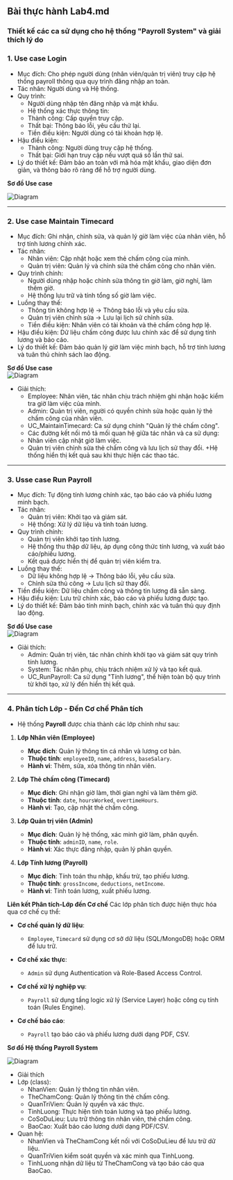 ## Bài thực hành Lab4.md  
### Thiết kế các ca sử dụng cho hệ thống "Payroll System" và giải thích lý do  
### **1. Use case Login**    
- Mục đích: Cho phép người dùng (nhân viên/quản trị viên) truy cập hệ thống payroll thông qua quy trình đăng nhập an toàn.
- Tác nhân: Người dùng và Hệ thống.
- Quy trình:
    + Người dùng nhập tên đăng nhập và mật khẩu.
    + Hệ thống xác thực thông tin:
    + Thành công: Cấp quyền truy cập.
    + Thất bại: Thông báo lỗi, yêu cầu thử lại.
    + Tiền điều kiện: Người dùng có tài khoản hợp lệ.
- Hậu điều kiện:
    + Thành công: Người dùng truy cập hệ thống.
    + Thất bại: Giới hạn truy cập nếu vượt quá số lần thử sai.
- Lý do thiết kế: Đảm bảo an toàn với mã hóa mật khẩu, giao diện đơn giản, và thông báo rõ ràng để hỗ trợ người dùng.

**Sơ đồ Use case** 

  ![Diagram](https://www.planttext.com/api/plantuml/png/UhzxlqDnIM9HIMbk3bTYSab-aK9eSMgHGcAnWf9V-h4D3tVFpLH8ERmpBrq9AXrSMLoIcWjMuF5mTxj2ISR3tHD1qbobnQd9YSMf2af79XnfpajNoCjuk6jjWKBPuGNv2Xd8Ia6QGvtZVVBJC_EukC3swUhQmOKKh1Jy85fBCWvl0HfK0XGxCX79J2wuKf0-g8ki528EBqm6Mx8n6Kah5rGUpGhlXxlsboWKbZxSjLYX0g4HrMYmswmKF38VxcxE0wleLiX6QEHoICrB0OKS0000__y30000)
  
---
  
### **2. Use case Maintain Timecard**  
- Mục đích: Ghi nhận, chỉnh sửa, và quản lý giờ làm việc của nhân viên, hỗ trợ tính lương chính xác.
- Tác nhân:
    + Nhân viên: Cập nhật hoặc xem thẻ chấm công của mình.
    + Quản trị viên: Quản lý và chỉnh sửa thẻ chấm công cho nhân viên.
- Quy trình chính:
    + Người dùng nhập hoặc chỉnh sửa thông tin giờ làm, giờ nghỉ, làm thêm giờ.
    + Hệ thống lưu trữ và tính tổng số giờ làm việc.
- Luồng thay thế:
    + Thông tin không hợp lệ → Thông báo lỗi và yêu cầu sửa.
    + Quản trị viên chỉnh sửa → Lưu lại lịch sử chỉnh sửa.
    + Tiền điều kiện: Nhân viên có tài khoản và thẻ chấm công hợp lệ.
- Hậu điều kiện: Dữ liệu chấm công được lưu chính xác để sử dụng tính lương và báo cáo.
- Lý do thiết kế: Đảm bảo quản lý giờ làm việc minh bạch, hỗ trợ tính lương và tuân thủ chính sách lao động.

**Sơ đồ Use case**  
      ![Diagram](https://www.planttext.com/api/plantuml/png/UhzxlqDnIM9HIMbk3bTYSab-aOAIQsv1JdvbQggIGcAn0em3ammeoizAJIvHy4tCIqnFBGAhWRAvIejJanEBKnMKV1Cpyqg0M24aCnSeL9G2LXRgRCG5Cqv1LzSE9A1W1TKDLye5DGr9HLXgKMPQ9KA5GsfU2j2z00000F__0m00)  

- Giải thích:
    + Employee: Nhân viên, tác nhân chịu trách nhiệm ghi nhận hoặc kiểm tra giờ làm việc của mình.
    + Admin: Quản trị viên, người có quyền chỉnh sửa hoặc quản lý thẻ chấm công của nhân viên.
    + UC_MaintainTimecard: Ca sử dụng chính "Quản lý thẻ chấm công".
    + Các đường kết nối mô tả mối quan hệ giữa tác nhân và ca sử dụng:
    + Nhân viên cập nhật giờ làm việc.
    + Quản trị viên chỉnh sửa thẻ chấm công và lưu lịch sử thay đổi.
    +Hệ thống hiển thị kết quả sau khi thực hiện các thao tác.
  
---
  
### **3. Usse case Run Payroll**  
- Mục đích: Tự động tính lương chính xác, tạo báo cáo và phiếu lương minh bạch.
- Tác nhân:
    + Quản trị viên: Khởi tạo và giám sát.
    + Hệ thống: Xử lý dữ liệu và tính toán lương.
- Quy trình chính:
    + Quản trị viên khởi tạo tính lương.
    + Hệ thống thu thập dữ liệu, áp dụng công thức tính lương, và xuất báo cáo/phiếu lương.
    + Kết quả được hiển thị để quản trị viên kiểm tra.
- Luồng thay thế:
    + Dữ liệu không hợp lệ → Thông báo lỗi, yêu cầu sửa.
    + Chỉnh sửa thủ công → Lưu lịch sử thay đổi.
- Tiền điều kiện: Dữ liệu chấm công và thông tin lương đã sẵn sàng.
- Hậu điều kiện: Lưu trữ chính xác, báo cáo và phiếu lương được tạo.
- Lý do thiết kế: Đảm bảo tính minh bạch, chính xác và tuân thủ quy định lao động.

**Sơ đồ Use case**  
      ![Diagram](https://www.planttext.com/api/plantuml/png/b96zJiCm58LtFyLHzhv01bJ4Kec5dpAZu4IDXUEKsAxeY1WOEl44KA4E84KmCCL27IprFVm4l09s4W6LAYIME_X-vzvphZ_DUYXLKYbTS99GLLROJmica4X4nzerJmAgScQ16RCl8kgPqxbKMT528sVke79dxiKa8aJBZ2OoGpIsjSZ1Ds-RfMy4zEpW_4IBesHUbPmJqkqP3FQs6uXnwASzC2ZNB4kettF8DXh4lPKOurm77qqzHUhCApZppZIeVreLeFRzRxczQNKhCUdODjCp_SV-rkw5zOM6ChEFcERCDMlzBU_XdQ4zg70LJevhPsfm-x5ZNNUr62EVxbQq9XUu_D6IOIRIy9bV0000__y30000)
  
- Giải thích:
  + Admin: Quản trị viên, tác nhân chính khởi tạo và giám sát quy trình tính lương.
  + System: Tác nhân phụ, chịu trách nhiệm xử lý và tạo kết quả.
  + UC_RunPayroll: Ca sử dụng "Tính lương", thể hiện toàn bộ quy trình từ khởi tạo, xử lý đến hiển thị kết quả.
  
---
  
### **4. Phân tích Lớp - Đến Cơ chế Phân tích**
- Hệ thống **Payroll** được chia thành các lớp chính như sau:

1. **Lớp Nhân viên (Employee)**  
   - **Mục đích**: Quản lý thông tin cá nhân và lương cơ bản.  
   - **Thuộc tính**: `employeeID`, `name`, `address`, `baseSalary`.  
   - **Hành vi**: Thêm, sửa, xóa thông tin nhân viên.  

2. **Lớp Thẻ chấm công (Timecard)**  
   - **Mục đích**: Ghi nhận giờ làm, thời gian nghỉ và làm thêm giờ.  
   - **Thuộc tính**: `date`, `hoursWorked`, `overtimeHours`.  
   - **Hành vi**: Tạo, cập nhật thẻ chấm công.  

3. **Lớp Quản trị viên (Admin)**  
   - **Mục đích**: Quản lý hệ thống, xác minh giờ làm, phân quyền.  
   - **Thuộc tính**: `adminID`, `name`, `role`.  
   - **Hành vi**: Xác thực đăng nhập, quản lý phân quyền.  

4. **Lớp Tính lương (Payroll)**  
   - **Mục đích**: Tính toán thu nhập, khấu trừ, tạo phiếu lương.  
   - **Thuộc tính**: `grossIncome`, `deductions`, `netIncome`.  
   - **Hành vi**: Tính toán lương, xuất phiếu lương.


 **Liên kết Phân tích-Lớp đến Cơ chế**
Các lớp phân tích được hiện thực hóa qua cơ chế cụ thể:

- **Cơ chế quản lý dữ liệu**:  
  - `Employee`, `Timecard` sử dụng cơ sở dữ liệu (SQL/MongoDB) hoặc ORM để lưu trữ.  

- **Cơ chế xác thực**:  
  - `Admin` sử dụng Authentication và Role-Based Access Control.  

- **Cơ chế xử lý nghiệp vụ**:  
  - `Payroll` sử dụng tầng logic xử lý (Service Layer) hoặc công cụ tính toán (Rules Engine).  

- **Cơ chế báo cáo**:  
  - `Payroll` tạo báo cáo và phiếu lương dưới dạng PDF, CSV.

**Sơ đồ Hệ thống Payroll System**

  ![Diagram](https://www.planttext.com/api/plantuml/png/X5GnRjj04EpvYeMA82a4zoe2GnJY8aGWHuIHTaqIkaF8Mvgy5Km4ALBb7GgG9arSfB8A5mJq3xuWNyZIEj4KBJbi2CxkpimEZ_oxUJWlBHQMizIBKYnB-A3GNEd4m1SFv1f3Xdje0jfOXzhsSM4BRPOEYJNwIW_0bCaiVPgYTCV4rscoAup7ZtS0gv9ip__wpGHMf6DNAXbFL6xfUUMhvnO8LU8hp7mHxdOmIwmcC4FhvA6a2qq1PeUkTd28OXbF-KNg2GnyHPYBBtkieRDtoMZ2GWyYxg4lfxn27HPq27RcOd4k1l9MzPeeJT2uoetm1zLSGhlawcXgsgY0-vbPnItN1UM3a3uhGlDU8OS53qfkvgFmdCflhpE8JdATAvrmLtCBTWPzMj2C0sbn3a4ELsjX1mxeKgm6U4SqHVAHEf9RHhk3vhDtmtFMrVp5LP-f-qZ6uxTzPnCO1TixXbUGDlS_AycZ_YEHoj9WLFt3m4hNlyp8wv_H_r34pUOtfBhPV6U8b40PH2tfoEkVf9RawHKAnwTw7K4cY13bZz8tN3MRRqV43-PybdiaClaBoayJxRmBj1LbwRAYfvlx1uPqUxTTc-NPj5wJZAvfv9qd9cx_DVy0003__mC0)
 
 - Giải thích
 - Lớp (class):
    + NhanVien: Quản lý thông tin nhân viên.
    + TheChamCong: Quản lý thông tin thẻ chấm công.
    + QuanTriVien: Quản lý quyền và xác thực.
    + TinhLuong: Thực hiện tính toán lương và tạo phiếu lương.
    + CoSoDuLieu: Lưu trữ thông tin nhân viên, thẻ chấm công.
    + BaoCao: Xuất báo cáo lương dưới dạng PDF/CSV.
- Quan hệ:
    + NhanVien và TheChamCong kết nối với CoSoDuLieu để lưu trữ dữ liệu.
    + QuanTriVien kiểm soát quyền và xác minh qua TinhLuong.
    + TinhLuong nhận dữ liệu từ TheChamCong và tạo báo cáo qua BaoCao.
